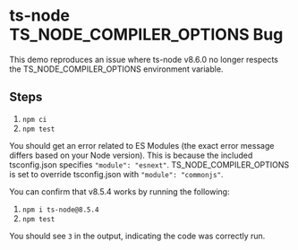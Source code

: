 # ts-node TS_NODE_COMPILER_OPTIONS Bug

This demo reproduces an issue where ts-node v8.6.0 no longer respects the TS_NODE_COMPILER_OPTIONS environment variable.

## Steps

1. `npm ci`
2. `npm test`

You should get an error related to ES Modules (the exact error message differs based on your Node version). This is because the included tsconfig.json specifies `"module": "esnext"`. TS_NODE_COMPILER_OPTIONS is set to override tsconfig.json with `"module": "commonjs"`.

You can confirm that v8.5.4 works by running the following:

1. `npm i ts-node@8.5.4`
2. `npm test`

You should see `3` in the output, indicating the code was correctly run.
